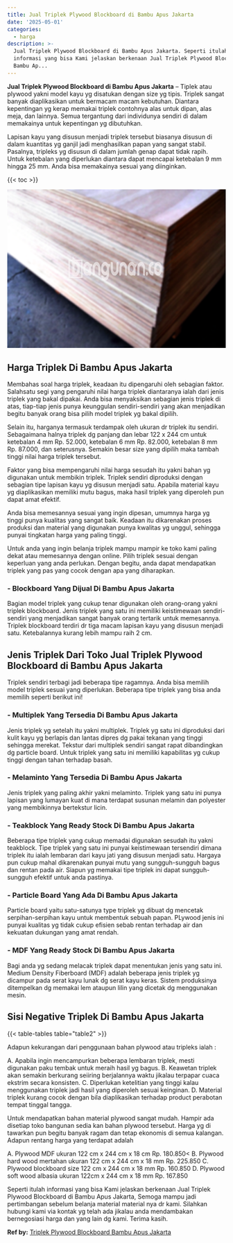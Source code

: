 ```yaml
---
title: Jual Triplek Plywood Blockboard di Bambu Apus Jakarta
date: '2025-05-01'
categories:
  - harga
description: >-
  Jual Triplek Plywood Blockboard di Bambu Apus Jakarta. Seperti itulah
  informasi yang bisa Kami jelaskan berkenaan Jual Triplek Plywood Blockboard di
  Bambu Ap...
---
```


**Jual Triplek Plywood Blockboard di Bambu Apus Jakarta** – Tiplek atau plywood yakni model kayu yg disatukan dengan size yg tipis. Triplek sangat banyak diaplikasikan untuk bermacam macam kebutuhan. Diantara kepentingan yg kerap memakai triplek contohnya alas untuk dipan, alas meja, dan lainnya. Semua tergantung dari individunya sendiri di dalam memakainya untuk kepentingan yg dibutuhkan.

Lapisan kayu yang disusun menjadi triplek tersebut biasanya disusun di dalam kuantitas yg ganjil jadi menghasilkan papan yang sangat stabil. Pasalnya, tripleks yg disusun di dalam jumlah genap dapat tidak rapih. Untuk ketebalan yang diperlukan diantara dapat mencapai ketebalan 9 mm hingga 25 mm. Anda bisa memakainya sesuai yang diinginkan.

{{< toc >}}

![Jual Triplek Plywood Blockboard di Bambu Apus Jakarta](/images/jual-triplek-murah-44.png)

## Harga Triplek Di Bambu Apus Jakarta

Membahas soal harga triplek, keadaan itu dipengaruhi oleh sebagian faktor. Salahsatu segi yang pengaruhi nilai harga triplek diantaranya ialah dari jenis triplek yang bakal dipakai. Anda bisa menyaksikan sebagian jenis triplek di atas, tiap-tiap jenis punya keunggulan sendiri-sendiri yang akan menjadikan begitu banyak orang bisa pilih model triplek yg bakal dipilih.

Selain itu, harganya termasuk terdampak oleh ukuran dr triplek itu sendiri. Sebagaimana halnya triplek dg panjang dan lebar 122 x 244 cm untuk ketebalan 4 mm Rp. 52.000, ketebalan 6 mm Rp. 82.000, ketebalan 8 mm Rp. 87.000, dan seterusnya. Semakin besar size yang dipilih maka tambah tinggi nilai harga triplek tersebut.

Faktor yang bisa mempengaruhi nilai harga sesudah itu yakni bahan yg digunakan untuk membikin triplek. Triplek sendiri diproduksi dengan sebagian tipe lapisan kayu yg disusun menjadi satu. Apabila material kayu yg diaplikasikan memiliki mutu bagus, maka hasil triplek yang diperoleh pun dapat amat efektif.

Anda bisa memesannya sesuai yang ingin dipesan, umumnya harga yg tinggi punya kualitas yang sangat baik. Keadaan itu dikarenakan proses produksi dan material yang digunakan punya kwalitas yg unggul, sehingga punyai tingkatan harga yang paling tinggi.

Untuk anda yang ingin belanja triplek mampu mampir ke toko kami paling dekat atau memesannya dengan online. Pilih triplek sesuai dengan keperluan yang anda perlukan. Dengan begitu, anda dapat mendapatkan triplek yang pas yang cocok dengan apa yang diharapkan.

### \- Blockboard Yang Dijual Di Bambu Apus Jakarta

Bagian model triplek yang cukup tenar digunakan oleh orang-orang yakni triplek blockboard. Jenis triplek yang satu ini memiliki keistimewaan sendiri-sendiri yang menjadikan sangat banyak orang tertarik untuk memesannya. Triplek blockboard terdiri dr tiga macam lapisan kayu yang disusun menjadi satu. Ketebalannya kurang lebih mampu raih 2 cm.

## Jenis Triplek Dari Toko Jual Triplek Plywood Blockboard di Bambu Apus Jakarta

Triplek sendiri terbagi jadi beberapa tipe ragamnya. Anda bisa memilih model triplek sesuai yang diperlukan. Beberapa tipe triplek yang bisa anda memilih seperti berikut ini!

### \- Multiplek Yang Tersedia Di Bambu Apus Jakarta

Jenis triplek yg setelah itu yakni multiplek. Triplek yg satu ini diproduksi dari kulit kayu yg berlapis dan lantas dipres dg pakai tekanan yang tinggi sehingga merekat. Tekstur dari multiplek sendiri sangat rapat dibandingkan dg particle board. Untuk triplek yang satu ini memiliki kapabilitas yg cukup tinggi dengan tahan terhadap basah.

### \- Melaminto Yang Tersedia Di Bambu Apus Jakarta

Jenis triplek yang paling akhir yakni melaminto. Triplek yang satu ini punya lapisan yang lumayan kuat di mana terdapat susunan melamin dan polyester yang membikinnya bertekstur licin.

### \- Teakblock Yang Ready Stock Di Bambu Apus Jakarta

Beberapa tipe triplek yang cukup memadai digunakan sesudah itu yakni teakblock. Tipe triplek yang satu ini punyai keistimewaan tersendiri dimana triplek itu ialah lembaran dari kayu jati yang disusun menjadi satu. Hargaya pun cukup mahal dikarenakan punyai mutu yang sungguh-sungguh bagus dan rentan pada air. Siapun yg memakai tipe triplek ini dapat sungguh-sungguh efektif untuk anda pastinya.

### \- Particle Board Yang Ada Di Bambu Apus Jakarta

Particle board yaitu satu-satunya type triplek yg dibuat dg mencetak serpihan-serpihan kayu untuk membentuk sebuah papan. PLywood jenis ini punyai kualitas yg tidak cukup efisien sebab rentan terhadap air dan kekuatan dukungan yang amat rendah.

### \- MDF Yang Ready Stock Di Bambu Apus Jakarta

Bagi anda yg sedang melacak triplek dapat menentukan jenis yang satu ini. Medium Density Fiberboard (MDF) adalah beberapa jenis triplek yg dicampur pada serat kayu lunak dg serat kayu keras. Sistem produksinya ditempelkan dg memakai lem ataupun lilin yang dicetak dg menggunakan mesin.

## Sisi Negative Triplek Di Bambu Apus Jakarta

{{< table-tables table="table2" >}}

Adapun kekurangan dari penggunaan bahan plywood atau tripleks ialah :

A. Apabila ingin mencampurkan beberapa lembaran triplek, mesti digunakan paku tembak untuk meraih hasil yg bagus. B. Keawetan triplek akan semakin berkurang seiiring berjalannya waktu jikalau terpapar cuaca ekstrim secara konsisten. C. Diperlukan ketelitian yang tinggi kalau menggunakan triplek jadi hasil yang diperoleh sesuai keinginan. D. Material triplek kurang cocok dengan bila diaplikasikan terhadap product perabotan tempat tinggal tangga.

Untuk mendapatkan bahan material plywood sangat mudah. Hampir ada disetiap toko bangunan sedia kan bahan plywood tersebut. Harga yg di tawarkan pun begitu banyak ragam dan tetap ekonomis di semua kalangan. Adapun rentang harga yang terdapat adalah

A. Plywood MDF ukuran 122 cm x 244 cm x 18 cm Rp. 180.850< B. Plywood hard wood mertahan ukuran 122 cm x 244 cm x 18 mm Rp. 225.850 C. Plywood blockboard size 122 cm x 244 cm x 18 mm Rp. 160.850 D. Plywood soft wood albasia ukuran 122cm x 244 cm x 18 mm Rp. 167.850

Seperti itulah informasi yang bisa Kami jelaskan berkenaan Jual Triplek Plywood Blockboard di Bambu Apus Jakarta, Semoga mampu jadi pertimbangan sebelum belanja material material nya dr kami. Silahkan hubungi kami via kontak yg telah ada jikalau anda mendambakan bernegosiasi harga dan yang lain dg kami. Terima kasih.

**Ref by:** [Triplek Plywood Blockboard Bambu Apus Jakarta](https://id.wikipedia.org/wiki/Triplek)
